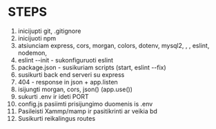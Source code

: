 # STEPS

1. inicijupti git, .gitignore
2. inicijuoti npm
3. atsiunciam express, cors, morgan, colors, dotenv, mysql2, , , eslint, nodemon,
4. eslint --init - sukonfiguruoti eslint
5. package.json - susikuriam scripts (start, eslint --fix)
6. susikurti back end serveri su express
7. 404 - response in json + app.listen
8. isijungti morgan, cors, json() (app.use())
9. sukurti .env ir ideti PORT
10. config.js pasiimti prisijungimo duomenis is .env
11. Pasileisti Xammp/mamp ir pasitikrinti ar veikia bd
12. Susikurti reikalingus routes
